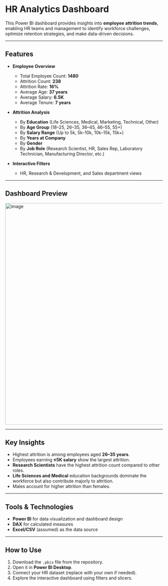 # HR Analytics Dashboard 

This Power BI dashboard provides insights into **employee attrition trends**, enabling HR teams and management to identify workforce challenges, optimize retention strategies, and make data-driven decisions.

---

##  Features

- **Employee Overview**
  - Total Employee Count: **1480**
  - Attrition Count: **238**
  - Attrition Rate: **16%**
  - Average Age: **37 years**
  - Average Salary: **6.5K**
  - Average Tenure: **7 years**

- **Attrition Analysis**
  - By **Education** (Life Sciences, Medical, Marketing, Technical, Other)
  - By **Age Group** (18–25, 26–35, 36–45, 46–55, 55+)
  - By **Salary Range** (Up to 5k, 5k–10k, 10k–15k, 15k+)
  - By **Years at Company**
  - By **Gender**
  - By **Job Role** (Research Scientist, HR, Sales Rep, Laboratory Technician, Manufacturing Director, etc.)

- **Interactive Filters**
  - HR, Research & Development, and Sales department views

---

## Dashboard Preview

<img width="1141" height="709" alt="image" src="https://github.com/user-attachments/assets/a20a1212-7cd2-4704-8458-a896bcfe31a6" />


---

## Key Insights

- Highest attrition is among employees aged **26–35 years**.
- Employees earning **≤5K salary** show the largest attrition.
- **Research Scientists** have the highest attrition count compared to other roles.
- **Life Sciences and Medical** education backgrounds dominate the workforce but also contribute majorly to attrition.
- Males account for higher attrition than females.

---

##  Tools & Technologies

- **Power BI** for data visualization and dashboard design
- **DAX** for calculated measures
- **Excel/CSV** (assumed) as the data source

---

##  How to Use

1. Download the `.pbix` file from the repository.
2. Open it in **Power BI Desktop**.
3. Connect your HR dataset (replace with your own if needed).
4. Explore the interactive dashboard using filters and slicers.
